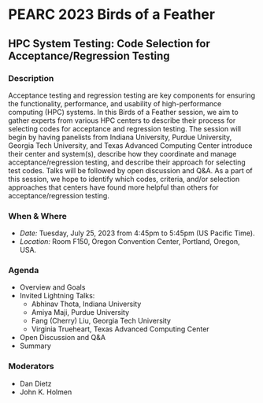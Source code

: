 # PEARC 2023 Birds of a Feather

## HPC System Testing: Code Selection for Acceptance/Regression Testing

### Description

Acceptance testing and regression testing are key components for ensuring the functionality, performance, and usability of high-performance computing (HPC) systems. In this Birds of a Feather session, we aim to gather experts from various HPC centers to describe their process for selecting codes for acceptance and regression testing. The session will begin by having panelists from Indiana University, Purdue University, Georgia Tech University, and Texas Advanced Computing Center introduce their center and system(s), describe how they coordinate and manage acceptance/regression testing, and describe their approach for selecting test codes. Talks will be followed by open discussion and Q&A. As a part of this session, we hope to identify which codes, criteria, and/or selection approaches that centers have found more helpful than others for acceptance/regression testing.

### When & Where

- *Date:* Tuesday, July 25, 2023 from 4:45pm to 5:45pm (US Pacific Time).
- *Location:* Room F150, Oregon Convention Center, Portland, Oregon, USA.

### Agenda

* Overview and Goals
* Invited Lightning Talks:
  * Abhinav Thota, Indiana University
  * Amiya Maji, Purdue University
  * Fang (Cherry) Liu, Georgia Tech University
  * Virginia Trueheart, Texas Advanced Computing Center
* Open Discussion and Q&A
* Summary

### Moderators

* Dan Dietz
* John K. Holmen
